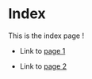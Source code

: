 # Index

This is the index page !

* Link to [page 1](pages/page-1.html)

* Link to [page 2](pages/page-2.html)
